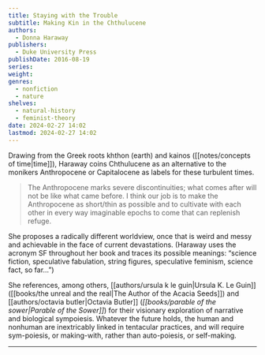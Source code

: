 ```yaml
---
title: Staying with the Trouble
subtitle: Making Kin in the Chthulucene
authors:
  - Donna Haraway
publishers:
  - Duke University Press
publishDate: 2016-08-19
series: 
weight: 
genres:
  - nonfiction
  - nature
shelves:
  - natural-history
  - feminist-theory
date: 2024-02-27 14:02
lastmod: 2024-02-27 14:02
---
```

Drawing from the Greek roots khthon (earth) and kainos ([[notes/concepts of time|time]]), Haraway coins Chthulucene as an alternative to the monikers Anthropocene or Capitalocene as labels for these turbulent times. 

> The Anthropocene marks severe discontinuities; what comes after will not be like what came before. I think our job is to make the Anthropocene as short/thin as possible and to cultivate with each other in every way imaginable epochs to come that can replenish refuge.

She proposes a radically different worldview, once that is weird and messy and achievable in the face of current devastations. (Haraway uses the acronym SF throughout her book and traces its possible meanings: “science fiction, speculative fabulation, string figures, speculative feminism, science fact, so far…”)

She references, among others, [[authors/ursula k le guin|Ursula K. Le Guin]] ([[books/the unreal and the real|The Author of the Acacia Seeds]]) and [[authors/octavia butler|Octavia Butler]] (*[[books/parable of the sower|Parable of the Sower]]*) for their visionary exploration of narrative and biological sympoiesis. Whatever the future holds, the human and nonhuman are inextricably linked in tentacular practices, and will require sym-poiesis, or making-with, rather than auto-poiesis, or self-making.

---


